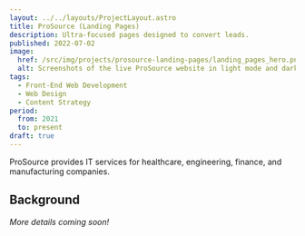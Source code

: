 ```yaml
---
layout: ../../layouts/ProjectLayout.astro
title: ProSource (Landing Pages)
description: Ultra-focused pages designed to convert leads.
published: 2022-07-02
image:
  href: /src/img/projects/prosource-landing-pages/landing_pages_hero.png
  alt: Screenshots of the live ProSource website in light mode and dark mode color schemes.
tags: 
  - Front-End Web Development
  - Web Design
  - Content Strategy
period:
  from: 2021
  to: present
draft: true
---
```


ProSource provides IT services for healthcare, engineering, finance, and manufacturing companies.

## Background

*More details coming soon!*
